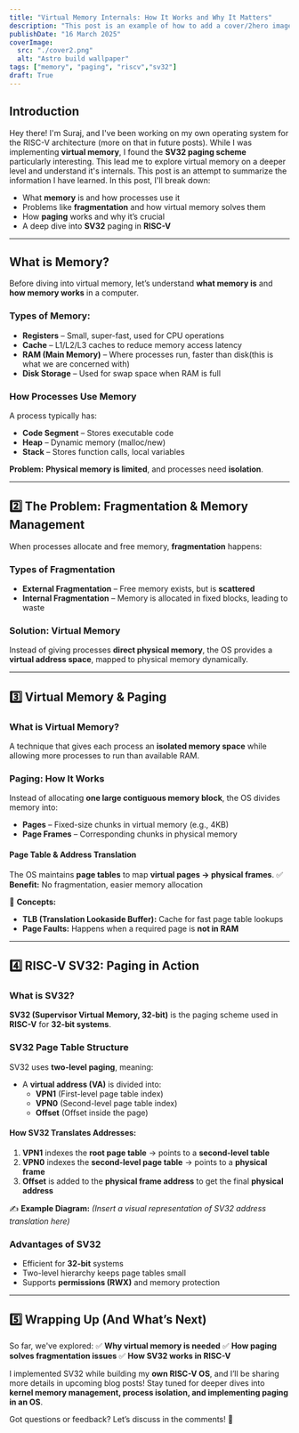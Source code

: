 ```yaml
---
title: "Virtual Memory Internals: How It Works and Why It Matters"
description: "This post is an example of how to add a cover/2hero image"
publishDate: "16 March 2025"
coverImage:
  src: "./cover2.png"
  alt: "Astro build wallpaper"
tags: ["memory", "paging", "riscv","sv32"]
draft: True
---
```

## Introduction
Hey there! I'm Suraj, and I've been working on my own operating system for the RISC-V architecture (more on that in future posts). While I was implementing **virtual memory**, I found the **SV32 paging scheme** particularly interesting. This lead me to explore virtual memory on a deeper level and understand it's internals. This post is an attempt to summarize the information I have learned.
In this post, I'll break down:
- What **memory** is and how processes use it
- Problems like **fragmentation** and how virtual memory solves them
- How **paging** works and why it’s crucial
- A deep dive into **SV32** paging in **RISC-V**

---

## What is Memory?
Before diving into virtual memory, let’s understand **what memory is** and **how memory works** in a computer.



### **Types of Memory:**
- **Registers** – Small, super-fast, used for CPU operations
- **Cache** – L1/L2/L3 caches to reduce memory access latency
- **RAM (Main Memory)** – Where processes run, faster than disk(this is what we are concerned with)
- **Disk Storage** – Used for swap space when RAM is full

### **How Processes Use Memory**
A process typically has:
- **Code Segment** – Stores executable code
- **Heap** – Dynamic memory (malloc/new)
- **Stack** – Stores function calls, local variables

**Problem:** **Physical memory is limited**, and processes need **isolation**.

---

## 2️⃣ The Problem: Fragmentation & Memory Management
When processes allocate and free memory, **fragmentation** happens:

### **Types of Fragmentation**
- **External Fragmentation** – Free memory exists, but is **scattered**
- **Internal Fragmentation** – Memory is allocated in fixed blocks, leading to waste

### **Solution: Virtual Memory**
Instead of giving processes **direct physical memory**, the OS provides a **virtual address space**, mapped to physical memory dynamically.

---

## 3️⃣ Virtual Memory & Paging
### **What is Virtual Memory?**
A technique that gives each process an **isolated memory space** while allowing more processes to run than available RAM.

### **Paging: How It Works**
Instead of allocating **one large contiguous memory block**, the OS divides memory into:
- **Pages** – Fixed-size chunks in virtual memory (e.g., 4KB)
- **Page Frames** – Corresponding chunks in physical memory

#### **Page Table & Address Translation**
The OS maintains **page tables** to map **virtual pages → physical frames**.
✅ **Benefit:** No fragmentation, easier memory allocation

📌 **Concepts:**
- **TLB (Translation Lookaside Buffer):** Cache for fast page table lookups
- **Page Faults:** Happens when a required page is **not in RAM**

---

## 4️⃣ RISC-V SV32: Paging in Action
### **What is SV32?**
**SV32 (Supervisor Virtual Memory, 32-bit)** is the paging scheme used in **RISC-V** for **32-bit systems**.

### **SV32 Page Table Structure**
SV32 uses **two-level paging**, meaning:
- A **virtual address (VA)** is divided into:
  - **VPN1** (First-level page table index)
  - **VPN0** (Second-level page table index)
  - **Offset** (Offset inside the page)

#### **How SV32 Translates Addresses:**
1. **VPN1** indexes the **root page table** → points to a **second-level table**
2. **VPN0** indexes the **second-level page table** → points to a **physical frame**
3. **Offset** is added to the **physical frame address** to get the final **physical address**

✍ **Example Diagram:**
*(Insert a visual representation of SV32 address translation here)*

### **Advantages of SV32**
- Efficient for **32-bit** systems
- Two-level hierarchy keeps page tables small
- Supports **permissions (RWX)** and memory protection

---

## 5️⃣ Wrapping Up (And What’s Next)
So far, we've explored:
✅ **Why virtual memory is needed**
✅ **How paging solves fragmentation issues**
✅ **How SV32 works in RISC-V**

I implemented SV32 while building my **own RISC-V OS**, and I’ll be sharing more details in upcoming blog posts! Stay tuned for deeper dives into **kernel memory management, process isolation, and implementing paging in an OS**.

Got questions or feedback? Let’s discuss in the comments! 🚀